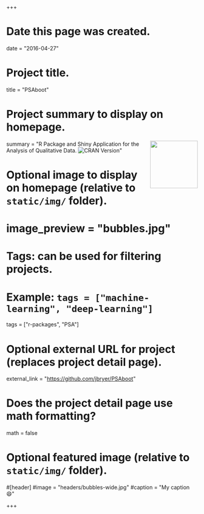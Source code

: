 +++
# Date this page was created.
date = "2016-04-27"

# Project title.
title = "PSAboot"

# Project summary to display on homepage.
summary = "<img src='img/PSAboot.png' align='right' width='125' />R Package and Shiny Application for the Analysis of Qualitative Data. <img src='http://www.r-pkg.org/badges/version/PSAboot' alt='CRAN Version' />"

# Optional image to display on homepage (relative to `static/img/` folder).
# image_preview = "bubbles.jpg"

# Tags: can be used for filtering projects.
# Example: `tags = ["machine-learning", "deep-learning"]`
tags = ["r-packages", "PSA"]

# Optional external URL for project (replaces project detail page).
external_link = "https://github.com/jbryer/PSAboot"

# Does the project detail page use math formatting?
math = false

# Optional featured image (relative to `static/img/` folder).
#[header]
#image = "headers/bubbles-wide.jpg"
#caption = "My caption :smile:"

+++
